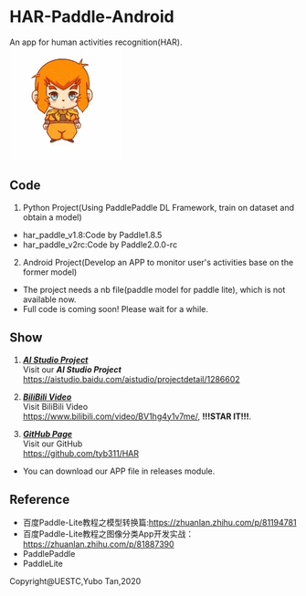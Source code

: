 #   HAR-Paddle-Android
An app for human activities recognition(HAR).
![img](resource/kuiba.gif)


##  Code
1.   Python Project(Using PaddlePaddle DL Framework, train on dataset and obtain a model)
*   har_paddle_v1.8:Code by Paddle1.8.5
*   har_paddle_v2rc:Code by Paddle2.0.0-rc

2.   Android Project(Develop an APP to monitor user's activities base on the former model)
*   The project needs a nb file(paddle model for paddle lite), which is not available now.
*   Full code is coming soon! Please wait for a while.



##  Show

1.  [***AI Studio Project***](https://aistudio.baidu.com/aistudio/projectdetail/1286602)  
Visit our ***AI Studio Project***  
https://aistudio.baidu.com/aistudio/projectdetail/1286602
<!-- 1.   You can see our perfect work from this video:https://tyb311.github.io/HAR/, which is not available now. -->

2.  [***BiliBili Video***](https://www.bilibili.com/video/BV1hg4y1v7me/)  
Visit BiliBili Video  
https://www.bilibili.com/video/BV1hg4y1v7me/, **!!!STAR IT!!!**.

3.  [***GitHub Page***](https://github.com/tyb311/HAR)  
Visit our GitHub  
https://github.com/tyb311/HAR

*   You can download our APP file in releases module.

##  Reference  
*   百度Paddle-Lite教程之模型转换篇:https://zhuanlan.zhihu.com/p/81194781
*   百度Paddle-Lite教程之图像分类App开发实战：https://zhuanlan.zhihu.com/p/81887390
*   PaddlePaddle
*   PaddleLite

Copyright@UESTC,Yubo Tan,2020